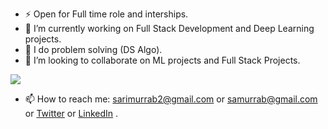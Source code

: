 <!--
**sarimurrab/sarimurrab** is a ✨ _special_ ✨ repository because its `README.md` (this file) appears on your GitHub profile.
-->

- ⚡  Open for Full time role and interships.
- 🔭 I’m currently working on Full Stack Development and Deep Learning projects.
- 🌱 I do problem solving (DS Algo).
- 👯 I’m looking to collaborate on ML projects and Full Stack Projects.

<img src="https://github-readme-stats.vercel.app/api?username=sarimurrab&layout=compact&show_icons=true&theme=Gradient"/>


- 📫 How to reach me: [sarimurrab2@gmail.com](https://mail.google.com/mail/u/0/#inbox?compose=GTvVlcSKkHTdjdxtfckpXpLJhvKWTVwvTdqwXJXjnVFPrXphJkczsctlJtKzClwldPfgMRpRDdFMP) or [samurrab@gmail.com](https://mail.google.com/mail/u/0/#inbox?compose=GTvVlcSKkHTdjdxtfckpXpLJhvKWTVwvTdqwXJXjnVFPrXphJkczsctlJtKzClwldPfgMRpRDdFMP) or [Twitter](https://twitter.com/sarimurrab) or [LinkedIn](https://in.linkedin.com/in/chaudhary-sarimurrab) .


